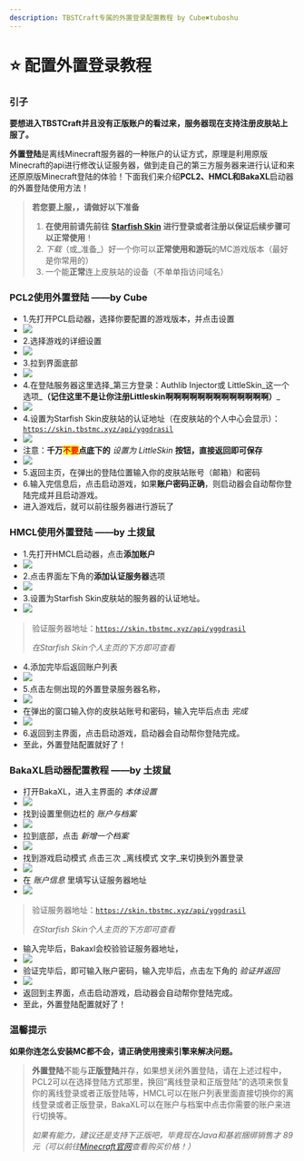```yaml
---
description: TBSTCraft专属的外置登录配置教程 by Cube✖tuboshu
---
```


# ⭐ 配置外置登录教程

### 引子

**要想进入TBSTCraft并且没有正版账户的看过来，服务器现在支持注册皮肤站上服了。**

**外置登陆**是离线Minecraft服务器的一种账户的认证方式，原理是利用原版Minecraft的api进行修改认证服务器，做到走自己的第三方服务器来进行认证和来还原原版Minecraft登陆的体验！下面我们来介绍**PCL2、HMCL和BakaXL**启动器的外置登陆使用方法！

> **若您要上服，，请做好以下准备**
>
> 1. **在使用前请先前往** [**Starfish Skin**](https://skin.tbstmc.xyz) **进行登录或者注册以保证后续步骤可以正常使用**！
> 2. _下载_（或_准备_）好一个你可以**正常使用和游玩**的MC游戏版本（最好是你常用的）
> 3. 一个能**正常**连上皮肤站的设备（不单单指访问域名）

### **PCL2使用外置登陆** ——by Cube

* 1.先打开PCL启动器，选择你要配置的游戏版本，并点击设置
* ![](.gitbook/assets/pcl2-1.png)
* 2.选择游戏的详细设置
* ![](.gitbook/assets/pcl2-2.png)
* 3.拉到界面底部
* ![](.gitbook/assets/pcl2-3.png)
* 4.在登陆服务器这里选择_第三方登录：Authlib Injector或 LittleSkin_这一个选项_**（记住这里不是让你注册Littleskin啊啊啊啊啊啊啊啊啊啊啊啊啊）**_
* ![](.gitbook/assets/pcl2-4.png)
* 4.设置为Starfish Skin皮肤站的认证地址（在皮肤站的个人中心会显示）：[`https://skin.tbstmc.xyz/api/yggdrasil`](https://skin.tbstmc.xyz/api/yggdrasil)
* ![](.gitbook/assets/pcl2-5.png)
* 注意：**千万**<mark style="color:red;">**不要**</mark>**点底下的** _设置为 LittleSkin_ **按钮，直接返回即可保存**
* ![](.gitbook/assets/pcl2-6.png)
* 5.返回主页，在弹出的登陆位置输入你的皮肤站账号（邮箱）和密码
* 6.输入完信息后，点击启动游戏，如果**账户密码正确**，则启动器会自动帮你登陆完成并且启动游戏。
* 进入游戏后，就可以前往服务器进行游玩了

### **HMCL使用外置登陆** ——by 土拨鼠

* 1.先打开HMCL启动器，点击**添加账户**
* ![](.gitbook/assets/hmcl-1.png)
* 2.点击界面左下角的**添加认证服务器**选项
* ![](.gitbook/assets/hmcl-2.png)
* 3.设置为Starfish Skin皮肤站的服务器的认证地址。
* ![](.gitbook/assets/hmcl-3.png)

> 验证服务器地址：[`https://skin.tbstmc.xyz/api/yggdrasil`](https://skin.tbstmc.xyz/api/yggdrasil)
>
> _在Starfish Skin个人主页的下方即可查看_

* 4.添加完毕后返回账户列表
* ![](.gitbook/assets/hmcl-4.png)
* 5.点击左侧出现的外置登录服务器名称，
* ![](.gitbook/assets/hmcl-5.png)
* 在弹出的窗口输入你的皮肤站账号和密码，输入完毕后点击 _完成_
* ![](.gitbook/assets/hmcl-6.png)
* 6.返回到主界面，点击启动游戏，启动器会自动帮你登陆完成。
* 至此，外置登陆配置就好了！



### BakaXL启动器配置教程 ——by 土拨鼠

* 打开BakaXL，进入主界面的 _本体设置_
* ![](.gitbook/assets/bakaxl-1.png)
* 找到设置里侧边栏的 _账户与档案_
* ![](.gitbook/assets/bakaxl-2.png)
* 拉到底部，点击 _新增一个档案_
* ![](.gitbook/assets/bakaxl-3.png)
* 找到游戏启动模式 点击三次 _离线模式 文字_来切换到外置登录
* ![](.gitbook/assets/bakaxl-4.png)
* 在 _账户信息_ 里填写认证服务器地址
* ![](.gitbook/assets/bakaxl-5.png)

> 验证服务器地址：[`https://skin.tbstmc.xyz/api/yggdrasil`](https://skin.tbstmc.xyz/api/yggdrasil)
>
> _在Starfish Skin个人主页的下方即可查看_

* 输入完毕后，Bakaxl会校验验证服务器地址，
* ![](.gitbook/assets/bakaxl-6.png)
* 验证完毕后，即可输入账户密码，输入完毕后，点击左下角的 _验证并返回_
* ![](.gitbook/assets/bakaxl-7.png)
* 返回到主界面，点击启动游戏，启动器会自动帮你登陆完成。
* 至此，外置登陆配置就好了！

### **温馨提示**

**如果你连怎么安装MC都不会，请正确使用搜索引擎来解决问题。**

> **外置登陆**不能与**正版登陆**并存，如果想关闭外置登陆，请在上述过程中，PCL2可以在选择登陆方式那里，换回“离线登录和正版登陆”的选项来恢复你的离线登录或者正版登陆等，HMCL可以在账户列表里面直接切换你的离线登录或者正版登录，BakaXL可以在账户与档案中点击你需要的账户来进行切换等。
>
> _如果有能力，建议还是支持下正版吧，毕竟现在Java和基岩捆绑销售才 89 元（可以前往_[_Minecraft官网_](https://www.minecraft.net/zh-hans/store/minecraft-java-bedrock-edition-pc)_查看购买价格！）_
